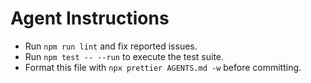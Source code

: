 # Agent Instructions

- Run `npm run lint` and fix reported issues.
- Run `npm test -- --run` to execute the test suite.
- Format this file with `npx prettier AGENTS.md -w` before committing.
